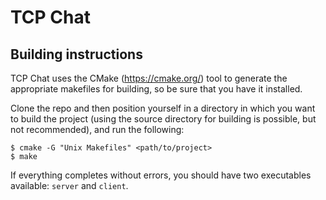 # TCP Chat
## Building instructions
TCP Chat uses the CMake (https://cmake.org/) tool to generate the appropriate
makefiles for building, so be sure that you have it installed.

Clone the repo and then position yourself in a directory in which you want to
build the project (using the source directory for building is possible, but not
recommended), and run the following:
```
$ cmake -G "Unix Makefiles" <path/to/project>
$ make
```
If everything completes without errors, you should have two executables
available: `server` and `client`.
